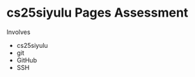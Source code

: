cs25siyulu Pages Assessment
==========================

Involves 
* cs25siyulu
* git 
* GitHub
* SSH
